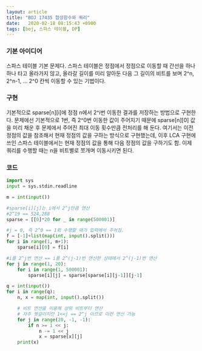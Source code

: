 ```yaml
---
layout: article
title: "BOJ 17435 합성함수와 쿼리"
date:   2020-02-18 08:15:43 +0900
tags: [boj, 스파스 테이블, DP]
---
```


### 기본 아이디어
스파스 테이블 기본 문제다. 스파스 테이블은 정점에서 정점으로 이동할 때 간선을 하나하나 타고 올라가지 않고, 올라갈 길이를 미리 알아둔 다음 그 길이의 비트를 보며 2^n, 2^n-1, ... 2^0 칸씩 이동할 수 있는 기법이다.

### 구현
기본적으로 sparse[n][i]에 정점 n에서 2^i번 이동한 결과를 저장하는 방법으로 구현한다. 문제에선 기본적으로 1번, 즉 2^0번 이동한 값이 주어지기 때문에 sparse[n][0] 값을 미리 채운 후 문제에서 주어진 최대 이동 횟수만큼 전처리를 해 둔다. 여기서는 이전 정점의 값을 참조해서 현재 정점의 값을 구하는 방식으로 구현했는데, 이후 LCA 구현에 쓰인 스파스 테이블에서는 현재 정점의 값을 통해 다음 정점의 값을 구하기도 함. 이제 쿼리를 수행할 때는 n을 비트별로 쪼개며 이동시키면 된다.

### 코드
~~~python
import sys
input = sys.stdin.readline

m = int(input())

#sparse[i][j]는 i에서 2^j만큼 연산
#2^19 == 524,288
sparse = [[0]*20 for _ in range(500001)]

#j = 0, 즉 2^0 == 1회 수행할 때가 입력에서 주어짐.
f = [-1]+list(map(int, input().split()))
for i in range(1, m+1):
    sparse[i][0] = f[i]

#i를 2^j번 연산 == i를 2^(j-1)번 연산한 상태에서 2^(j-1)번 연산
for j in range(1, 20):
    for i in range(1, 500001):
        sparse[i][j] = sparse[sparse[i][j-1]][j-1]

q = int(input())
for i in range(q):
    n, x = map(int, input().split())

    # 비트 연산을 이용해 상위 비트부터 연산
    # 자주 헷갈리지만 1<<j == 2^j 이므로 이런 연산 가능
    for j in range(20, -1, -1):
        if n >= 1 << j:
            n -= 1 << j
            x = sparse[x][j]
    print(x)
~~~

